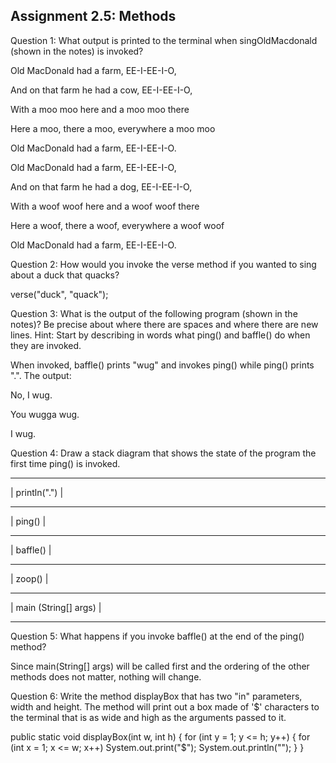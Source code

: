 ## Assignment 2.5: Methods
Question 1: What output is printed to the terminal when singOldMacdonald (shown in the notes) is invoked?


Old MacDonald had a farm, EE-I-EE-I-O,

And on that farm he had a cow, EE-I-EE-I-O,

With a moo moo here and a moo moo there

Here a moo, there a moo, everywhere a moo moo

Old MacDonald had a farm, EE-I-EE-I-O.


Old MacDonald had a farm, EE-I-EE-I-O,

And on that farm he had a dog, EE-I-EE-I-O,

With a woof woof here and a woof woof there

Here a woof, there a woof, everywhere a woof woof

Old MacDonald had a farm, EE-I-EE-I-O.


Question 2: How would you invoke the verse method if you wanted to sing about a duck that quacks?


verse("duck", "quack");


Question 3: What is the output of the following program (shown in the notes)? Be precise about where there are spaces and where there are new lines. Hint: Start by describing in words what ping() and baffle() do when they are invoked.


When invoked, baffle() prints "wug" and invokes ping() while ping() prints ".". The output:


No, I wug.

You wugga wug.

I wug.


Question 4: Draw a stack diagram that shows the state of the program the first time ping() is invoked.


 ----------------------
 
| println(".")         |

 ----------------------
 
| ping()               |

 ----------------------
 
| baffle()             |

 ----------------------
 
| zoop()               |

 ----------------------
 
| main (String[] args) |

 ----------------------
 
 
Question 5: What happens if you invoke baffle() at the end of the ping() method? 


Since main(String[] args) will be called first and the ordering of the other methods does not matter, nothing will change.


Question 6: Write the method displayBox that has two "in" parameters, width and height. The method will print out a box made of '$' characters to the terminal that is as wide and high as the arguments passed to it.


 public static void displayBox(int w, int h) {
     for (int y = 1; y <= h; y++) {
         for (int x = 1; x <= w; x++) System.out.print("$");
         System.out.println("");
     }
 }
